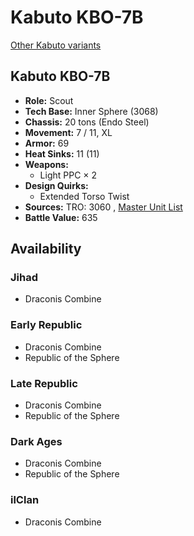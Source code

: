 # Kabuto KBO-7B 

[Other Kabuto variants](../kabuto.md) 

## Kabuto KBO-7B 

- **Role:** Scout 
- **Tech Base:** Inner Sphere (3068) 
- **Chassis:** 20 tons (Endo Steel) 
- **Movement:** 7 / 11, XL 
- **Armor:** 69 
- **Heat Sinks:** 11 (11) 
- **Weapons:** 
  - Light PPC × 2 
- **Design Quirks:** 
  - Extended Torso Twist 
- **Sources:** TRO: 3060 , [Master Unit List](http://masterunitlist.info/Unit/Details/1729) 
- **Battle Value:** 635 

## Availability 

### Jihad 

- Draconis Combine 

### Early Republic 

- Draconis Combine 
- Republic of the Sphere 

### Late Republic 

- Draconis Combine 
- Republic of the Sphere 

### Dark Ages 

- Draconis Combine 
- Republic of the Sphere 

### ilClan 

- Draconis Combine 

